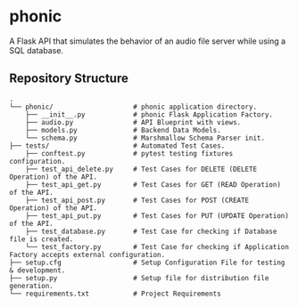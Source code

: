 # phonic
A Flask API that simulates the behavior of an audio file server while using a SQL database.

## Repository Structure
    .
    └── phonic/                    # phonic application directory.
        ├── __init__.py            # phonic Flask Application Factory.
        ├── audio.py               # API Blueprint with views.
        ├── models.py              # Backend Data Models.
        └── schema.py              # Marshmallow Schema Parser init.
    ├── tests/                     # Automated Test Cases.
        ├── conftest.py            # pytest testing fixtures configuration.
        ├── test_api_delete.py     # Test Cases for DELETE (DELETE Operation) of the API.
        ├── test_api_get.py        # Test Cases for GET (READ Operation) of the API.
        ├── test_api_post.py       # Test Cases for POST (CREATE Operation) of the API.
        ├── test_api_put.py        # Test Cases for PUT (UPDATE Operation) of the API.
        ├── test_database.py       # Test Case for checking if Database file is created.
        └── test_factory.py        # Test Case for checking if Application Factory accepts external configuration.
    ├── setup.cfg                  # Setup Configuration File for testing & development.   
    ├── setup.py                   # Setup file for distribution file generation.
    └── requirements.txt           # Project Requirements
